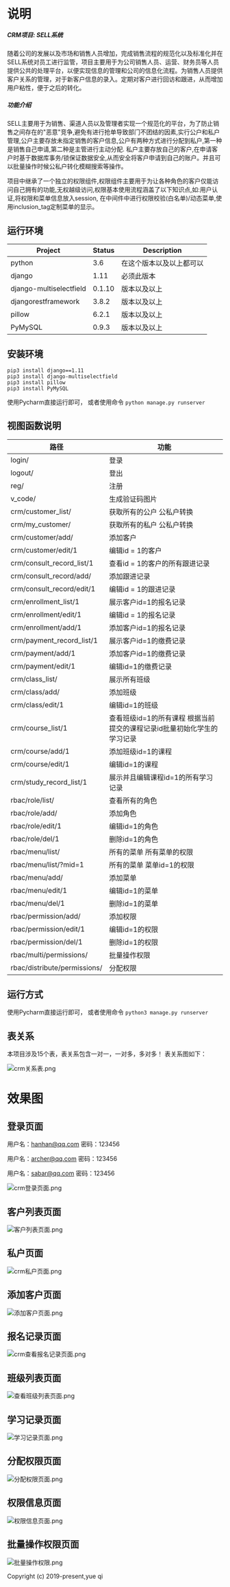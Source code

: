 # 说明

##### CRM项目: **SELL**系统

随着公司的发展以及市场和销售⼈员增加，完成销售流程的规范化以及标准化并在SELL系统对员工进行监管，项目主要⽤于为公司销售人员、运营、财务员等人员提供公共的处理平台，以便实现信息的管理和公司的信息化流程。为销售人员提供客户关系的管理，对于新客户信息的录⼊。定期对客户进⾏回访和跟进，从而增加⽤户粘性，便于之后的转化。

##### 功能介绍 

SELL主要⽤于为销售、渠道人员以及管理者实现一个规范化的平台，为了防止销售之间存在的"恶意"竞争,避免有进⾏抢单导致部⻔不团结的因素,实⾏公户和私户管理,公户主要存放未指定销售的客户信息,公户有两种方式进行分配到私户,第⼀种是销售⾃⼰申请,第二种是主管进行主动分配. 私户主要存放⾃己的客户,在申请客户时基于数据库事务/锁保证数据安全,从而安全将客户申请到⾃己的账户。并且可以批量操作时候公私户转化模糊搜索等操作。 

项⽬中继承了一个独立的权限组件,权限组件主要用于为让各种角色的客户仅能访问⾃己拥有的功能,⽆权越级访问,权限基本使⽤流程涵盖了以下知识点,如:用户认证,将权限和菜单信息放入session, 在中间件中进行权限校验(白名单)/动态菜单,使用inclusion_tag定制菜单的显示。 



## 运行环境

| Project                 | Status | Description              |
| ----------------------- | ------ | ------------------------ |
| python                  | 3.6    | 在这个版本以及以上都可以 |
| django                  | 1.11   | 必须此版本               |
| django-multiselectfield | 0.1.10 | 版本以及以上             |
| djangorestframework     | 3.8.2  | 版本以及以上             |
| pillow                  | 6.2.1  | 版本以及以上             |
| PyMySQL                 | 0.9.3  | 版本以及以上             |

## 安装环境

```
pip3 install django==1.11
pip3 install django-multiselectfield
pip3 install pillow
pip3 install PyMySQL
```

使用Pycharm直接运行即可， 或者使用命令 `python manage.py runserver`

## 视图函数说明

| 路径                         | 功能                                                         |
| ---------------------------- | ------------------------------------------------------------ |
| login/                       | 登录                                                         |
| logout/                      | 登出                                                         |
| reg/                         | 注册                                                         |
| v_code/                      | 生成验证码图片                                               |
| crm/customer_list/           | 获取所有的公户 公私户转换                                    |
| crm/my_customer/             | 获取所有的私户 公私户转换                                    |
| crm/customer/add/            | 添加客户                                                     |
| crm/customer/edit/1          | 编辑id = 1的客户                                             |
| crm/consult_record_list/1    | 查看id = 1的客户的所有跟进记录                               |
| crm/consult_record/add/      | 添加跟进记录                                                 |
| crm/consult_record/edit/1    | 编辑id = 1的跟进记录                                         |
| crm/enrollment_list/1        | 展示客户id=1的报名记录                                       |
| crm/enrollment/edit/1        | 编辑id = 1的报名记录                                         |
| crm/enrollment/add/1         | 添加客户id=1的报名记录                                       |
| crm/payment_record_list/1    | 展示客户id=1的缴费记录                                       |
| crm/payment/add/1            | 添加客户id=1的缴费记录                                       |
| crm/payment/edit/1           | 编辑id=1的缴费记录                                           |
| crm/class_list/              | 展示所有班级                                                 |
| crm/class/add/               | 添加班级                                                     |
| crm/class/edit/1             | 编辑id=1的班级                                               |
| crm/course_list/1            | 查看班级id=1的所有课程  根据当前提交的课程记录id批量初始化学生的学习记录 |
| crm/course/add/1             | 添加班级id=1的课程                                           |
| crm/course/edit/1            | 编辑id=1的课程                                               |
| crm/study_record_list/1      | 展示并且编辑课程id=1的所有学习记录                           |
| rbac/role/list/              | 查看所有的角色                                               |
| rbac/role/add/               | 添加角色                                                     |
| rbac/role/edit/1             | 编辑id=1的角色                                               |
| rbac/role/del/1              | 删除id=1的角色                                               |
| rbac/menu/list/              | 所有的菜单  所有菜单的权限                                   |
| rbac/menu/list/?mid=1        | 所有的菜单  菜单id=1的权限                                   |
| rbac/menu/add/               | 添加菜单                                                     |
| rbac/menu/edit/1             | 编辑id=1的菜单                                               |
| rbac/menu/del/1              | 删除id=1的菜单                                               |
| rbac/permission/add/         | 添加权限                                                     |
| rbac/permission/edit/1       | 编辑id=1的权限                                               |
| rbac/permission/del/1        | 删除id=1的权限                                               |
| rbac/multi/permissions/      | 批量操作权限                                                 |
| rbac/distribute/permissions/ | 分配权限                                                     |



## 运行方式
使用Pycharm直接运行即可，
或者使用命令
`python3 manage.py runserver`



## 表关系

本项目涉及15个表，表关系包含一对一，一对多，多对多！
表关系图如下：

![crm关系表.png](https://i.loli.net/2019/11/20/edkSjy9AxLV78Gw.png)



# 效果图
## 登录页面

用户名：hanhan@qq.com 密码：123456

用户名：archer@qq.com 密码：123456

用户名：sabar@qq.com 密码：123456

![crm登录页面.png](https://i.loli.net/2019/11/20/6T9ZYONayvqo7nm.png)

## 客户列表页面

![客户列表页面.png](https://i.loli.net/2019/11/20/h9IkRyJuMFPpi3D.png)

## 私户页面

![crm私户页面.png](https://i.loli.net/2019/11/20/K8I2BOJbjGRvh5k.png)

## 添加客户页面

![添加客户页面.png](https://i.loli.net/2019/11/20/8SdFsfoJzI3Em5y.png)

## 报名记录页面

![crm查看报名记录页面.png](https://i.loli.net/2019/11/20/lkLJB82d1ZYWTMm.png)

## 班级列表页面

![查看班级列表页面.png](https://i.loli.net/2019/11/20/faqNlgpyk5MUY6t.png)

## 学习记录页面

![学习记录页面.png](https://i.loli.net/2019/11/20/5VRMsDCEb4XPvLx.png)

## 分配权限页面

![分配权限页面.png](https://i.loli.net/2019/11/20/qJo4WSxDR5ZNV8m.png)

## 权限信息页面

![权限信息页面.png](https://i.loli.net/2019/11/20/KBq624eW7Ha8dIZ.png)

## 批量操作权限页面

![批量操作权限.png](https://i.loli.net/2019/11/20/UeAYNtHcfRlBh1u.png)

Copyright (c) 2019-present,yue qi
